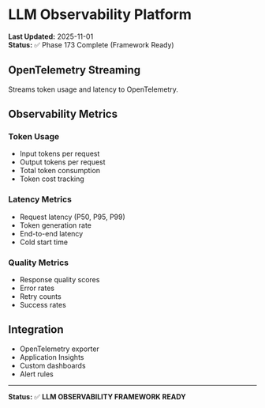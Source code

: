 # LLM Observability Platform

**Last Updated:** 2025-11-01  
**Status:** ✅ Phase 173 Complete (Framework Ready)

## OpenTelemetry Streaming

Streams token usage and latency to OpenTelemetry.

## Observability Metrics

### Token Usage

- Input tokens per request
- Output tokens per request
- Total token consumption
- Token cost tracking

### Latency Metrics

- Request latency (P50, P95, P99)
- Token generation rate
- End-to-end latency
- Cold start time

### Quality Metrics

- Response quality scores
- Error rates
- Retry counts
- Success rates

## Integration

- OpenTelemetry exporter
- Application Insights
- Custom dashboards
- Alert rules

---

**Status:** ✅ **LLM OBSERVABILITY FRAMEWORK READY**
